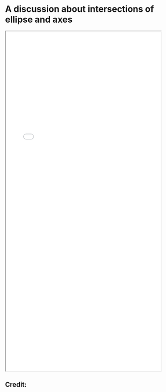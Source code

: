 # A discussion about intersections of ellipse and axes


<!--more-->
<iframe src="./pdf/Discussion_ParametricEquation_Ellipse.pdf" height="1100px" width="100%"></iframe>

## Credit:

